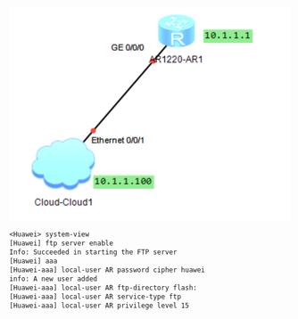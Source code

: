![](../../photo/Pasted%20image%2020220929190935.png)
```
<Huawei> system-view
[Huawei] ftp server enable
Info: Succeeded in starting the FTP server
[Huawei] aaa
[Huawei-aaa] local-user AR password cipher huawei
info: A new user added
[Huawei-aaa] local-user AR ftp-directory flash:
[Huawei-aaa] local-user AR service-type ftp
[Huawei-aaa] local-user AR privilege level 15

```